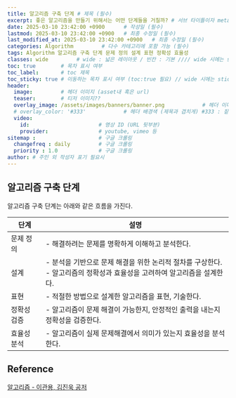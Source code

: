 ```yaml
---
title: 알고리즘 구축 단계 # 제목 (필수)
excerpt: 좋은 알고리즘을 만들기 위해서는 어떤 단계들을 거칠까? # 서브 타이틀이자 meta description (필수)
date: 2025-03-10 23:42:00 +0900      # 작성일 (필수)
lastmod: 2025-03-10 23:42:00 +0900   # 최종 수정일 (필수)
last_modified_at: 2025-03-10 23:42:00 +0900   # 최종 수정일 (필수)
categories: Algorithm         # 다수 카테고리에 포함 가능 (필수)
tags: Algorithm 알고리즘 구축 단계 문제 정의 설계 표현 정확성 효율성                   # 태그 복수개 가능 (필수)
classes: wide         # wide : 넓은 레이아웃 / 빈칸 : 기본 //// wide 시에는 sticky toc 불가
toc: true        # 목차 표시 여부
toc_label:       # toc 제목
toc_sticky: true # 이동하는 목차 표시 여부 (toc:true 필요) // wide 시에는 sticky toc 불가
header: 
  image:         # 헤더 이미지 (asset내 혹은 url)
  teaser:        # 티저 이미지??
  overlay_image: /assets/images/banners/banner.png            # 헤더 이미지 (제목과 겹치게)
  # overlay_color: '#333'            # 헤더 배경색 (제목과 겹치게) #333 : 짙은 회색 (필수)
  video:
    id:                      # 영상 ID (URL 뒷부분)
    provider:                # youtube, vimeo 등
sitemap :                    # 구글 크롤링
  changefreq : daily         # 구글 크롤링
  priority : 1.0             # 구글 크롤링
author: # 주인 외 작성자 표기 필요시
---
```

<!--postNo: 20250310_002-->



## 알고리즘 구축 단계  

알고리즘 구축 단계는 아래와 같은 흐름을 가진다.  

|단계|설명|
|---|---|
|문제 정의|- 해결하려는 문제를 명확하게 이해하고 분석한다.|
|설계|- 분석을 기반으로 문제 해결을 위한 논리적 절차를 구상한다.<br>- 알고리즘의 정확성과 효율성을 고려하여 알고리즘을 설계한다.|
|표현|- 적절한 방법으로 설계한 알고리즘을 표현, 기술한다.|
|정확성 검증|- 알고리즘이 문제 해결이 가능한지, 안정적인 출력을 내는지 정확성을 검증한다.|
|효율성 분석|- 알고리즘이 실제 문제해결에서 의미가 있는지 효율성을 분석한다.|


## Reference  

[알고리즘 - 이관용, 김진욱 공저](https://search.shopping.naver.com/book/catalog/45430946622)  
